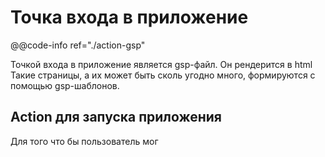 
Точка входа в приложение
========================

@@code-info
    ref="./action-gsp"
    
Точкой входа в приложение является gsp-файл.
Он рендерится в html
Такие страницы, а их может быть сколь угодно много, формируются
с помощью gsp-шаблонов.


Action для запуска приложения
-----------------------------

Для того что бы пользователь мог 